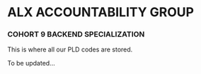 # ALX ACCOUNTABILITY GROUP 


### COHORT 9 BACKEND SPECIALIZATION

This is where all our PLD codes are stored.


To be updated...
